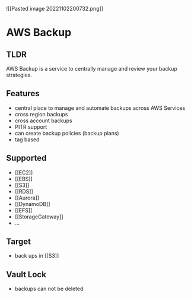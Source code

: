 ![[Pasted image 20221102200732.png]]
# AWS Backup

## TLDR
AWS Backup is a service to centrally manage and review your backup strategies.

## Features
- central place to manage and automate backups across AWS Services
- cross region backups
- cross account backups
- PITR support
- can create backup policies (backup plans)
- tag based

## Supported
- [[EC2]] 
- [[EBS]]
- [[S3]]
- [[RDS]]
- [[Aurora]]
- [[DynamoDB]]
- [[EFS]]
- [[StorageGateway]]
- ...

## Target
- back ups in [[S3]]

## Vault Lock
- backups can not be deleted
